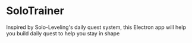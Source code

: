 # SoloTrainer
Inspired by Solo-Leveling's daily quest system, this Electron app will help you build daily quest to help you stay in shape
